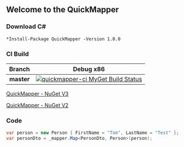 ## Welcome to the QuickMapper

### Download C# 
```
*Install-Package QuickMapper -Version 1.0.0
```

### CI Build
|Branch|Debug x86|
|:--:|:--:|
|**master**|[![quickmapper-ci MyGet Build Status](https://www.myget.org/BuildSource/Badge/quickmapper-ci?identifier=581f5f6a-603c-4381-8b19-eebf295fccfa)](https://www.myget.org/)

[QuickMapper - NuGet V3](https://www.myget.org/F/quickmapper-ci/api/v3/index.json)

[QuickMapper - NuGet V2](https://www.myget.org/F/quickmapper-ci/api/v2)


### Code
```cs
var person = new Person { FirstName = "Tom", LastName = "Test" };
var personDto = _mapper.Map<PersonDto, Person>(person);
```
